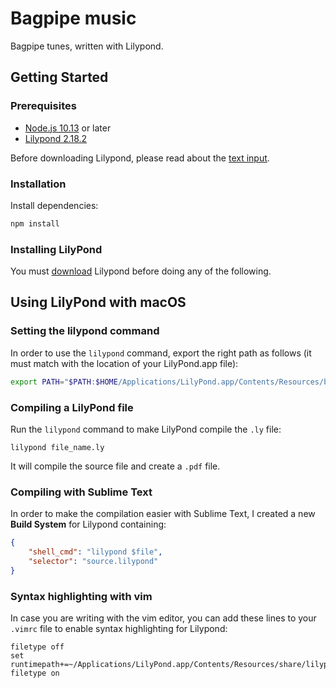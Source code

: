 # Bagpipe music

Bagpipe tunes, written with Lilypond.

## Getting Started

### Prerequisites

- [Node.js 10.13](https://nodejs.org/) or later
- [Lilypond 2.18.2](https://lilypond.org/)

Before downloading Lilypond, please read about the [text input](http://lilypond.org/text-input.html).

### Installation

Install dependencies:
```sh
npm install
```

### Installing LilyPond

You must [download](http://lilypond.org/download.html) Lilypond before doing any of the following.

## Using LilyPond with macOS

### Setting the lilypond command

In order to use the `lilypond` command, export the right path as follows  (it must match with the location of your LilyPond.app file):

```bash
export PATH="$PATH:$HOME/Applications/LilyPond.app/Contents/Resources/bin"
```

### Compiling a LilyPond file

Run the `lilypond` command to make LilyPond compile the `.ly` file:

```
lilypond file_name.ly
```

It will compile the source file and create a `.pdf` file.

### Compiling with Sublime Text

In order to make the compilation easier with Sublime Text, I created a new **Build System** for Lilypond containing:

```json
{
    "shell_cmd": "lilypond $file",
    "selector": "source.lilypond"
}
```

### Syntax highlighting with vim

In case you are writing with the vim editor, you can add these lines to your `.vimrc` file to enable syntax highlighting for Lilypond:

```vim
filetype off
set runtimepath+=~/Applications/LilyPond.app/Contents/Resources/share/lilypond/current/vim
filetype on
```
